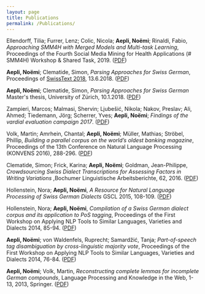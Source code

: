 ```yaml
---
layout: page
title: Publications
permalink: /Publications/
---
```


Ellendorff, Tilia; Furrer, Lenz; Colic, Nicola; **Aepli, Noëmi**; Rinaldi, Fabio, _Approaching SMM4H with Merged Models and Multi-task Learning_, Proceedings of the Fourth Social Media Mining for Health Applications (# SMM4H) Workshop & Shared Task, 2019. ([PDF](https://www.aclweb.org/anthology/W19-3208))

**Aepli, Noëmi**; Clematide, Simon, _Parsing Approaches for Swiss German_, Proceedings of [SwissText 2018](https://www.swisstext.org/), 13.6.2018. ([PDF](http://ceur-ws.org/Vol-2226/paper1.pdf))

**Aepli, Noëmi**; Clematide, Simon, _Parsing Approaches for Swiss German_ Master's thesis, University of Zürich, 10.1.2018. ([PDF](http://www.cl.uzh.ch/dam/jcr:cdad4255-ddd4-4071-a706-491e75085339/aepli_noemi_1990.pdf))

Zampieri, Marcos; Malmasi, Shervin; Ljubešić, Nikola; Nakov, Preslav; Ali, Ahmed; Tiedemann, Jörg; Scherrer, Yves; **Aepli, Noëmi**; _Findings of the vardial evaluation campaign 2017_. ([PDF](https://archive-ouverte.unige.ch/unige:94612/ATTACHMENT01))

Volk, Martin; Amrhein, Chantal; **Aepli, Noëmi**; Müller, Mathias; Ströbel, Phillip, _Building a parallel corpus on the world’s oldest banking magazine_, Proceedings of the 13th Conference on Natural Language Processing (KONVENS 2016), 288-296. ([PDF](http://www.academia.edu/download/51214941/016-konvens2016.pdf#page=73))

Clematide, Simon; Frick, Karina; **Aepli, Noëmi**; Goldman, Jean-Philippe, _Crowdsourcing Swiss Dialect Transcriptions for Assessing Factors in Writing Variations_ ,Bochumer Linguistische Arbeitsberichte, 62, 2016. ([PDF](http://www.academia.edu/download/51214941/016-konvens2016.pdf#page=73))

Hollenstein, Nora; **Aepli, Noëmi**, _A Resource for Natural Language Processing of Swiss German Dialects_ GSCL 2015, 108-109. ([PDF](https://pdfs.semanticscholar.org/e250/0609bd7dc44f43f22560c8af69fccc3b7afd.pdf))

Hollenstein, Nora; **Aepli, Noëmi**, _Compilation of a Swiss German dialect corpus and its application to PoS tagging_, Proceedings of the First Workshop on Applying NLP Tools to Similar Languages, Varieties and Dialects 2014, 85-94. ([PDF](http://www.aclweb.org/anthology/W14-5310))

**Aepli, Noëmi**; von Waldenfels, Ruprecht; Samardžić, Tanja; _Part-of-speech tag disambiguation by cross-linguistic majority vote_, Proceedings of the First Workshop on Applying NLP Tools to Similar Languages, Varieties and Dialects 2014, 76-84. ([PDF](http://www.aclweb.org/anthology/W14-5309))

**Aepli, Noëmi**; Volk, Martin, _Reconstructing complete lemmas for incomplete German compounds_, Language Processing and Knowledge in the Web, 1-13, 2013, Springer. ([PDF](/pdfs/gscl2013_submission_5.pdf))
